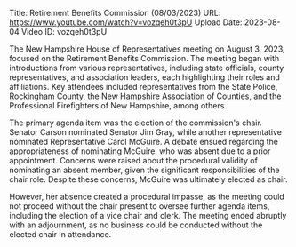 Title: Retirement Benefits Commission (08/03/2023)
URL: https://www.youtube.com/watch?v=vozqeh0t3pU
Upload Date: 2023-08-04
Video ID: vozqeh0t3pU

The New Hampshire House of Representatives meeting on August 3, 2023, focused on the Retirement Benefits Commission. The meeting began with introductions from various representatives, including state officials, county representatives, and association leaders, each highlighting their roles and affiliations. Key attendees included representatives from the State Police, Rockingham County, the New Hampshire Association of Counties, and the Professional Firefighters of New Hampshire, among others.

The primary agenda item was the election of the commission's chair. Senator Carson nominated Senator Jim Gray, while another representative nominated Representative Carol McGuire. A debate ensued regarding the appropriateness of nominating McGuire, who was absent due to a prior appointment. Concerns were raised about the procedural validity of nominating an absent member, given the significant responsibilities of the chair role. Despite these concerns, McGuire was ultimately elected as chair.

However, her absence created a procedural impasse, as the meeting could not proceed without the chair present to oversee further agenda items, including the election of a vice chair and clerk. The meeting ended abruptly with an adjournment, as no business could be conducted without the elected chair in attendance.